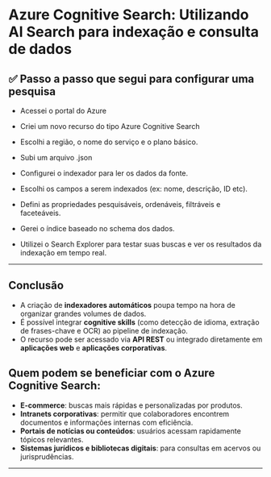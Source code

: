 # Azure Cognitive Search: Utilizando AI Search para indexação e consulta de dados

## ✅ Passo a passo que segui para configurar uma pesquisa

   - Acessei o portal do Azure
   - Criei um novo recurso do tipo Azure Cognitive Search
   - Escolhi a região, o nome do serviço e o plano básico.
   - Subi um arquivo .json
   - Configurei o indexador para ler os dados da fonte.
   - Escolhi os campos a serem indexados (ex: nome, descrição, ID etc).

   - Defini as propriedades pesquisáveis, ordenáveis, filtráveis e faceteáveis.
   - Gerei o índice baseado no schema dos dados.

   - Utilizei o Search Explorer para testar suas buscas e ver os resultados da indexação em tempo real.

---

## Conclusão

- A criação de **indexadores automáticos** poupa tempo na hora de organizar grandes volumes de dados.
- É possível integrar **cognitive skills** (como detecção de idioma, extração de frases-chave e OCR) ao pipeline de indexação.
- O recurso pode ser acessado via **API REST** ou integrado diretamente em **aplicações web** e **aplicações corporativas**.


## Quem podem se beneficiar com o **Azure Cognitive Search**:

- **E-commerce**: buscas mais rápidas e personalizadas por produtos.
- **Intranets corporativas**: permitir que colaboradores encontrem documentos e informações internas com eficiência.
- **Portais de notícias ou conteúdos**: usuários acessam rapidamente tópicos relevantes.
- **Sistemas jurídicos e bibliotecas digitais**: para consultas em acervos ou jurisprudências.

---



